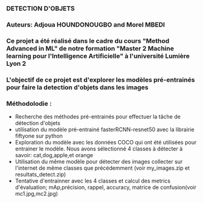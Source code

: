 ### DETECTION D'OBJETS

### Auteurs: Adjoua HOUNDONOUGBO and Morel MBEDI

### Ce projet  a été réalisé dans le cadre du cours "Method Advanced in ML" de notre formation "Master 2  Machine learning pour l'Intelligence Artificielle" à l'université Lumière Lyon 2


### L'objectif de ce projet est d'explorer les modèles  pré-entrainés pour faire la detection d'objets dans les images

### Méthodolodie :

- Recherche des méthodes pré-entrainés pour effectuer la tâche de détection d'objets
- utilisation  du modèle  pré-entrainé  fasterRCNN-resnet50 avec  la librairie fiftyone sur python
- Exploration du modèle avec les données COCO qui ont été utilisées pour entrainer le modèle. Nous avons sélectionné 4 classes à détecter à savoir: cat,dog,apple,et orange
- Utilisation du même modèle pour détecter des images collecter sur l'internet de même classes que précédemment (voir my_images.zip et resultats_detect.zip)
- Tentative d'entrainner avec les 4 classes et calcul des metrics d'évaluation; mAp,précision, rappel, accuracy, matrice de confusion(voir mc1.jpg,mc2.jpg)


